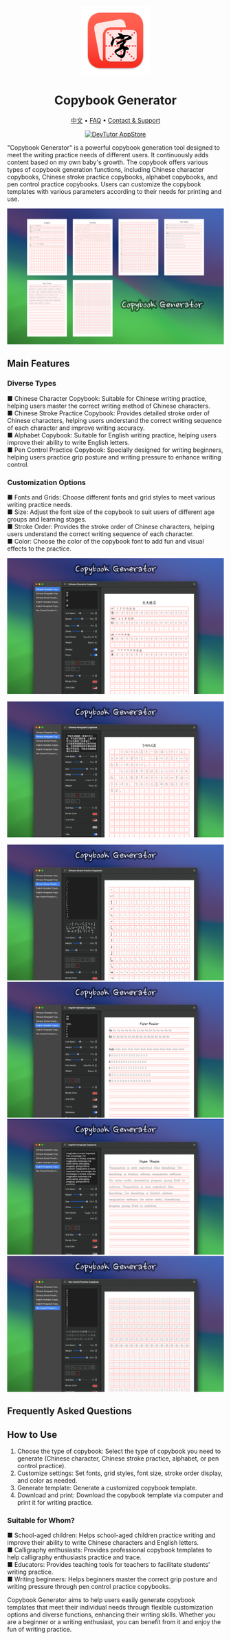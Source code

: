 <div align="center">
	<br />
	<br />
	<img src="./assets/logo.png" alt="Copybook Generator LOGO" width="160" height="160">
	<h1>Copybook Generator</h1>
  <!--rehype:style=border: 0;-->
  <p>
		<a href="./README.zh.md">中文</a> • 
		<a href="#frequently-asked-questions">FAQ</a> • 
		<a target="_blank" href="https://wangchujiang.com/#/contact">Contact & Support</a>
  </p>
  <p>
    <a target="_blank" href="https://apps.apple.com/app/devtutor/id6503953628" title="DevTutor AppStore"><img alt="DevTutor AppStore" src="https://tools.applemediaservices.com/api/badges/download-on-the-mac-app-store/black/en-us?size=250x83&amp;releaseDate=1705968000" height="51">
    </a>
  </p>
</div>

"Copybook Generator" is a powerful copybook generation tool designed to meet the writing practice needs of different users. It continuously adds content based on my own baby's growth. The copybook offers various types of copybook generation functions, including Chinese character copybooks, Chinese stroke practice copybooks, alphabet copybooks, and pen control practice copybooks. Users can customize the copybook templates with various parameters according to their needs for printing and use.

![Copybook Generator Screenshot 1](./assets/screenshots-1.png)

## Main Features

### Diverse Types

■ Chinese Character Copybook: Suitable for Chinese writing practice, helping users master the correct writing method of Chinese characters.  
■ Chinese Stroke Practice Copybook: Provides detailed stroke order of Chinese characters, helping users understand the correct writing sequence of each character and improve writing accuracy.  
■ Alphabet Copybook: Suitable for English writing practice, helping users improve their ability to write English letters.  
■ Pen Control Practice Copybook: Specially designed for writing beginners, helping users practice grip posture and writing pressure to enhance writing control.  

### Customization Options

■ Fonts and Grids: Choose different fonts and grid styles to meet various writing practice needs.  
■ Size: Adjust the font size of the copybook to suit users of different age groups and learning stages.  
■ Stroke Order: Provides the stroke order of Chinese characters, helping users understand the correct writing sequence of each character.  
■ Color: Choose the color of the copybook font to add fun and visual effects to the practice.  


![Copybook Generator Screenshot 2](./assets/screenshots-2.png)

![Copybook Generator Screenshot 3](./assets/screenshots-3.png)

![Copybook Generator Screenshot 4](./assets/screenshots-4.png)
![Copybook Generator Screenshot 5](./assets/screenshots-5.png)
![Copybook Generator Screenshot 6](./assets/screenshots-6.png)
![Copybook Generator Screenshot 7](./assets/screenshots-7.png)

## Frequently Asked Questions

## How to Use

1. Choose the type of copybook: Select the type of copybook you need to generate (Chinese character, Chinese stroke practice, alphabet, or pen control practice).
2. Customize settings: Set fonts, grid styles, font size, stroke order display, and color as needed.
3. Generate template: Generate a customized copybook template.
4. Download and print: Download the copybook template via computer and print it for writing practice.

### Suitable for Whom?

■ School-aged children: Helps school-aged children practice writing and improve their ability to write Chinese characters and English letters.  
■ Calligraphy enthusiasts: Provides professional copybook templates to help calligraphy enthusiasts practice and trace.  
■ Educators: Provides teaching tools for teachers to facilitate students' writing practice.  
■ Writing beginners: Helps beginners master the correct grip posture and writing pressure through pen control practice copybooks.  

Copybook Generator aims to help users easily generate copybook templates that meet their individual needs through flexible customization options and diverse functions, enhancing their writing skills. Whether you are a beginner or a writing enthusiast, you can benefit from it and enjoy the fun of writing practice.

<!--idoc:config:
title: Copybook Generator is a powerful copybook generation tool designed to meet the writing practice needs of different users - 
keywords: Copybook Generator, Chinese Practice, Alphabet Practice, Stroke Order, Custom Copybooks
-->